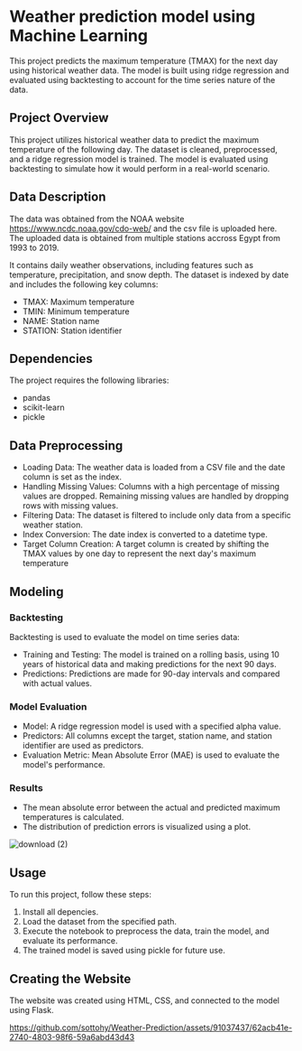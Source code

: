 # Weather prediction model using Machine Learning

This project predicts the maximum temperature (TMAX) for the next day using historical weather data. The model is built using ridge regression and evaluated using backtesting to account for the time series nature of the data.


## Project Overview
This project utilizes historical weather data to predict the maximum temperature of the following day. The dataset is cleaned, preprocessed, and a ridge regression model is trained. The model is evaluated using backtesting to simulate how it would perform in a real-world scenario.

## Data Description
The data was obtained from the NOAA website https://www.ncdc.noaa.gov/cdo-web/ and the csv file is uploaded here. The uploaded data is obtained from multiple stations accross Egypt from 1993 to 2019.

It contains daily weather observations, including features such as temperature, precipitation, and snow depth. The dataset is indexed by date and includes the following key columns:
- TMAX: Maximum temperature
- TMIN: Minimum temperature
- NAME: Station name
- STATION: Station identifier


## Dependencies
The project requires the following libraries:

- pandas
- scikit-learn
- pickle


## Data Preprocessing
- Loading Data: The weather data is loaded from a CSV file and the date column is set as the index.
- Handling Missing Values: Columns with a high percentage of missing values are dropped. Remaining missing values are handled by dropping rows with missing values.
- Filtering Data: The dataset is filtered to include only data from a specific weather station.
- Index Conversion: The date index is converted to a datetime type.
- Target Column Creation: A target column is created by shifting the TMAX values by one day to represent the next day's maximum temperature


## Modeling
### Backtesting
Backtesting is used to evaluate the model on time series data:

- Training and Testing: The model is trained on a rolling basis, using 10 years of historical data and making predictions for the next 90 days.
- Predictions: Predictions are made for 90-day intervals and compared with actual values.


### Model Evaluation
- Model: A ridge regression model is used with a specified alpha value.
- Predictors: All columns except the target, station name, and station identifier are used as predictors.
- Evaluation Metric: Mean Absolute Error (MAE) is used to evaluate the model's performance.

### Results
- The mean absolute error between the actual and predicted maximum temperatures is calculated.
- The distribution of prediction errors is visualized using a plot.

![download (2)](https://github.com/sottohy/Weather-Prediction/assets/91037437/9d00c822-2760-4f9e-a0f3-b32cc12154ba)


## Usage
To run this project, follow these steps:

1. Install all depencies.
2. Load the dataset from the specified path.
3. Execute the notebook to preprocess the data, train the model, and evaluate its performance.
4. The trained model is saved using pickle for future use.


## Creating the Website
The website was created using HTML, CSS, and connected to the model using Flask.

https://github.com/sottohy/Weather-Prediction/assets/91037437/62acb41e-2740-4803-98f6-59a6abd43d43

